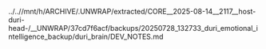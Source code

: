 ../..//mnt/h/ARCHIVE/.UNWRAP/extracted/CORE__2025-08-14__2117__host-duri-head-/__UNWRAP/37cd7f6acf/backups/20250728_132733_duri_emotional_intelligence_backup/duri_brain/DEV_NOTES.md